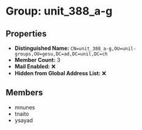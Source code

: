 # Group: unit_388_a-g

## Properties

- **Distinguished Name:** `CN=unit_388_a-g,OU=unil-groups,OU=gesu,DC=ad,DC=unil,DC=ch`
- **Member Count:** 3
- **Mail Enabled:** ❌
- **Hidden from Global Address List:** ❌

## Members

- mnunes
- tnaito
- ysayad
